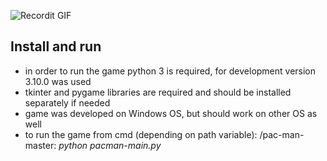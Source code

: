 ![Recordit GIF](http://g.recordit.co/73q2nAWbMw.gif)
## Install and run
* in order to run the game python 3 is required, for development version 3.10.0 was used
* tkinter and pygame libraries are required and should be installed separately if needed
* game was developed on Windows OS, but should work on other OS as well
* to run the game from cmd (depending on path variable): /pac-man-master: *python pacman-main.py*
